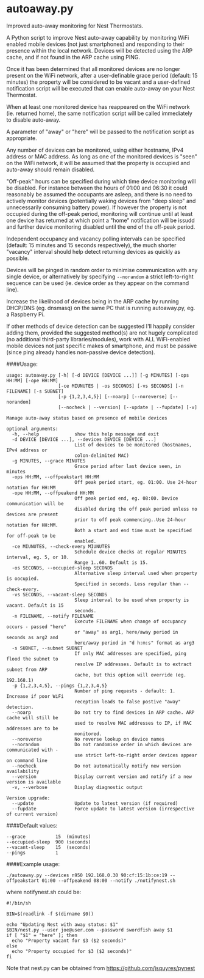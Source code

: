 autoaway.py
===========

Improved auto-away monitoring for Nest Thermostats.

A Python script to improve Nest auto-away capability by monitoring WiFi enabled mobile devices (not just smartphones) and responding to their presence within the local network. Devices will be detected using the ARP cache, and if not found in the ARP cache using PING.

Once it has been determined that all monitored devices are no longer present on the WiFi network, after a user-definable grace period (default: 15 minutes) the property will be considered to be vacant and a user-defined notification script will be executed that can enable auto-away on your Nest Thermostat.

When at least one monitored device has reappeared on the WiFi network (ie. returned home), the same notification script will be called immediately to disable auto-away. 

A parameter of "away" or "here" will be passed to the notification script as appropriate.

Any number of devices can be monitored, using either hostname, IPv4 address or MAC address. As long as one of the monitored devices is "seen" on the WiFi network, it will be assumed that the property is occupied and auto-away should remain disabled.

"Off-peak" hours can be specified during which time device monitoring will be disabled. For instance between the hours of 01:00 and 06:30 it could reasonably be assumed the occupants are asleep, and there is no need to actively monitor devices (potentially waking devices from "deep sleep" and unnecessarily consuming battery power). If however the property is not occupied during the off-peak period, monitoring will continue until at least one device has returned at which point a "home" notification will be issudd and further device monitoring disabled until the end of the off-peak period.

Independent occupancy and vacancy polling intervals can be specified (default: 15 minutes and 15 seconds respectively), the much shorter "vacancy" interval should help detect returning devices as quickly as possible.

Devices will be pinged in random order to minimise communication with any single device, or alternatively by specifying `--norandom` a strict left-to-right sequence can be used (ie. device order as they appear on the command line).

Increase the likelihood of devices being in the ARP cache by running DHCP/DNS (eg. dnsmasq) on the same PC that is running autoaway.py, eg. a Raspberry Pi.

If other methods of device detection can be suggested I'll happily consider adding them, provided the suggested method(s) are not hugely complicated (no additional third-party libraries/modules), work with ALL WiFi-enabled mobile devices not just specific makes of smartphone, and must be passive (since ping already handles non-passive device detection).

####Usage:
```
usage: autoaway.py [-h] [-d DEVICE [DEVICE ...]] [-g MINUTES] [-ops HH:MM] [-ope HH:MM]
                   [-ce MIUNUTES | -os SECONDS] [-vs SECONDS] [-n FILENAME] [-s SUBNET]
                   [-p {1,2,3,4,5}] [--noarp] [--noreverse] [--norandom]
                   [--nocheck | --version] [--update | --fupdate] [-v]

Manage auto-away status based on presence of mobile devices

optional arguments:
  -h, --help             show this help message and exit
  -d DEVICE [DEVICE ...], --devices DEVICE [DEVICE ...]
                         List of devices to be monitored (hostnames, IPv4 address or
                         colon-delimited MAC)
  -g MINUTES, --grace MINUTES
                         Grace period after last device seen, in minutes
  -ops HH:MM, --offpeakstart HH:MM
                         Off peak period start, eg. 01:00. Use 24-hour notation for HH:MM
  -ope HH:MM, --offpeakend HH:MM
                         Off peak period end, eg. 08:00. Device communication will be
                         disabled during the off peak period unless no devices are present
                         prior to off peak commencing..Use 24-hour notation for HH:MM.
                         Both a start and end time must be specified for off-peak to be
                         enabled.
  -ce MIUNUTES, --check-every MIUNUTES
                         Schedule device checks at regular MINUTES interval, eg. 5, or 10.
                         Range 1..60. Default is 15.
  -os SECONDS, --occupied-sleep SECONDS
                         Alternative sleep interval used when property is oocupied.
                         Specified in seconds. Less regular than --check-every.
  -vs SECONDS, --vacant-sleep SECONDS
                         Sleep interval to be used when property is vacant. Default is 15
                         seconds.
  -n FILENAME, --notify FILENAME
                         Execute FILENAME when change of occupancy occurs - passed "here"
                         or "away" as arg1, here/away period in seconds as arg2 and
                         here/away period in "d h:m:s" format as arg3
  -s SUBNET, --subnet SUBNET
                         If only MAC addresses are specified, ping flood the subnet to
                         resolve IP addresses. Default is to extract subnet from ARP
                         cache, but this option will override (eg. 192.168.1)
  -p {1,2,3,4,5}, --pings {1,2,3,4,5}
                         Number of ping requests - default: 1. Increase if poor WiFi
                         reception leads to false postive "away" detection.
  --noarp                Do not try to find devices in ARP cache. ARP cache will still be
                         used to resolve MAC addresses to IP, if MAC addresses are to be
                         monitored.
  --noreverse            No reverse lookup on device names
  --norandom             Do not randomise order in which devices are communicated with -
                         use strict left-to-right order devices appear on command line
  --nocheck              Do not automatically notify new version availability
  --version              Display current version and notify if a new version is available
  -v, --verbose          Display diagnostic output

Version upgrade:
  --update               Update to latest version (if required)
  --fupdate              Force update to latest version (irrespective of current version)
```

####Default values:
```
--grace           15  (minutes)
--occupied-sleep  900 (seconds)
--vacant-sleep    15  (seconds)
--pings           1
```

####Example usage:
```
./autoaway.py --devices n950 192.168.0.30 90:cf:15:1b:ce:19 --offpeakstart 01:00 --offpeakend 08:00 --notify ./notifynest.sh
````
where notifynest.sh could be:
```
#!/bin/sh

BIN=$(readlink -f $(dirname $0))

echo "Updating Nest with away status: $1"
$BIN/nest.py --user joe@user.com --password swordfish away $1
if [ "$1" = "here" ]; then
  echo "Property vacant for $3 ($2 seconds)"
else
  echo "Property occupied for $3 ($2 seconds)"
fi
```

Note that nest.py can be obtained from https://github.com/jsquyres/pynest
